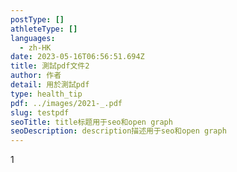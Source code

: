 ```yaml
---
postType: []
athleteType: []
languages:
  - zh-HK
date: 2023-05-16T06:56:51.694Z
title: 測試pdf文件2
author: 作者
detail: 用於測試pdf
type: health_tip
pdf: ../images/2021-_.pdf
slug: testpdf
seoTitle: title标题用于seo和open graph
seoDescription: description描述用于seo和open graph
---
```

1